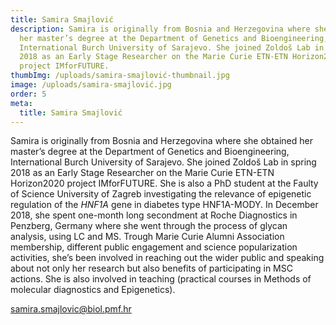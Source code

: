 ```yaml
---
title: Samira Smajlović
description: Samira is originally from Bosnia and Herzegovina where she obtained
  her master’s degree at the Department of Genetics and Bioengineering,
  International Burch University of Sarajevo. She joined Zoldoš Lab in spring
  2018 as an Early Stage Researcher on the Marie Curie ETN-ETN Horizon2020
  project IMforFUTURE.
thumbImg: /uploads/samira-smajlović-thumbnail.jpg
image: /uploads/samira-smajlović.jpg
order: 5
meta:
  title: Samira Smajlović
---
```

Samira is originally from Bosnia and Herzegovina where she obtained her master’s degree at the Department of Genetics and Bioengineering, International Burch University of Sarajevo. She joined Zoldoš Lab in spring 2018 as an Early Stage Researcher on the Marie Curie ETN-ETN Horizon2020 project IMforFUTURE. She is also a PhD student at the Faulty of Science University of Zagreb investigating the relevance of epigenetic regulation of the *HNF1A* gene in diabetes type HNF1A-MODY. In December 2018, she spent one-month long secondment at Roche Diagnostics in Penzberg, Germany where she went through the process of glycan analysis, using LC and MS. Trough Marie Curie Alumni Association membership, different public engagement and science popularization activities, she’s been involved in reaching out the wider public and speaking about not only her research but also benefits of participating in MSC actions. She is also involved in teaching (practical courses in Methods of molecular diagnostics and Epigenetics).

[samira.smajlovic@biol.pmf.hr](mailto:samira.smajlovic@biol.pmf.hr)
